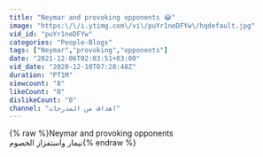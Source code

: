 ```yaml
---
title: "Neymar and provoking opponents 😂"
image: "https:\/\/i.ytimg.com\/vi\/puYr1neDFYw\/hqdefault.jpg"
vid_id: "puYr1neDFYw"
categories: "People-Blogs"
tags: ["Neymar","provoking","opponents"]
date: "2021-12-06T02:03:51+03:00"
vid_date: "2020-12-10T07:28:48Z"
duration: "PT1M"
viewcount: "8"
likeCount: "0"
dislikeCount: "0"
channel: "اهداف من المدرجات"
---
```

{% raw %}Neymar and provoking opponents<br />نيمار واستفزاز الخصوم{% endraw %}
